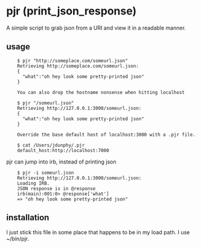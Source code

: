 pjr (print_json_response)
==================

A simple script to grab json from a URI and view it in a readable manner.

usage
-----

        $ pjr "http://someplace.com/someurl.json"
        Retrieving http://someplace.com/someurl.json:
        {
          "what":"oh hey look some pretty-printed json"
        }

        You can also drop the hostname nonsense when hitting localhost

        $ pjr "/someurl.json"
        Retrieving http://127.0.0.1:3000/someurl.json:
        {
          "what":"oh hey look some pretty-printed json"
        }

        Override the base default host of localhost:3000 with a .pjr file.

        $ cat /Users/jdunphy/.pjr 
        default_host:http://localhost:7000

pjr can jump into irb, instead of printing json

        $ pjr -i someurl.json
        Retrieving http://127.0.0.1:3000/someurl.json:
        Loading IRB.
        JSON response is in @response
        irb(main):001:0> @response['what']
        => "oh hey look some pretty-printed json"

installation
------------
I just stick this file in some place that happens to be in my load path.
I use ~/bin/pjr.
